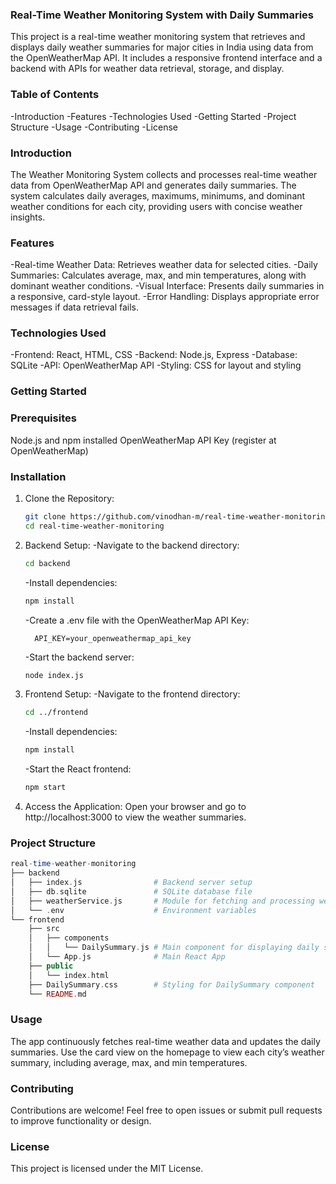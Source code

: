 ### Real-Time Weather Monitoring System with Daily Summaries

This project is a real-time weather monitoring system that retrieves and displays daily weather summaries for major cities in India using data from the OpenWeatherMap API. It includes a responsive frontend interface and a backend with APIs for weather data retrieval, storage, and display.

### Table of Contents

-Introduction
-Features
-Technologies Used
-Getting Started
-Project Structure
-Usage
-Contributing
-License
          
### Introduction

The Weather Monitoring System collects and processes real-time weather data from OpenWeatherMap API and generates daily summaries. The system calculates daily averages, maximums, minimums, and dominant weather conditions for each city, providing users with concise weather insights.

### Features

-Real-time Weather Data: Retrieves weather data for selected cities.
-Daily Summaries: Calculates average, max, and min temperatures, along with dominant weather conditions.
-Visual Interface: Presents daily summaries in a responsive, card-style layout.
-Error Handling: Displays appropriate error messages if data retrieval fails.
      
### Technologies Used

-Frontend: React, HTML, CSS
-Backend: Node.js, Express
-Database: SQLite
-API: OpenWeatherMap API
-Styling: CSS for layout and styling
      
### Getting Started

### Prerequisites

Node.js and npm installed
OpenWeatherMap API Key (register at OpenWeatherMap)
      
### Installation

1. Clone the Repository:
      ```bash
      git clone https://github.com/vinodhan-m/real-time-weather-monitoring.git
      cd real-time-weather-monitoring 
      ```
2. Backend Setup:
      -Navigate to the backend directory:
      ```bash
      cd backend 
      ```
      -Install dependencies:
      ```bash
      npm install 
      ```   
      -Create a .env file with the OpenWeatherMap API Key:
   
         API_KEY=your_openweathermap_api_key
        
      -Start the backend server:
      ```bash
      node index.js 
      ```    
4. Frontend Setup:
      -Navigate to the frontend directory:
      ```bash
      cd ../frontend 
      ```
      -Install dependencies:
      ```bash
      npm install 
      ```
      -Start the React frontend:
      ```bash
      npm start
      ```
5. Access the Application:
      Open your browser and go to http://localhost:3000 to view the weather summaries.
   
### Project Structure
```php
real-time-weather-monitoring
├── backend
│   ├── index.js                # Backend server setup
│   ├── db.sqlite               # SQLite database file
│   ├── weatherService.js       # Module for fetching and processing weather data
│   └── .env                    # Environment variables
└── frontend
    ├── src
    │   ├── components
    │   │   └── DailySummary.js # Main component for displaying daily summaries
    │   └── App.js              # Main React App
    ├── public
    │   └── index.html
    ├── DailySummary.css        # Styling for DailySummary component
    └── README.md
```
### Usage

The app continuously fetches real-time weather data and updates the daily summaries.
Use the card view on the homepage to view each city’s weather summary, including average, max, and min temperatures.

### Contributing

Contributions are welcome! Feel free to open issues or submit pull requests to improve functionality or design.

### License

This project is licensed under the MIT License.
